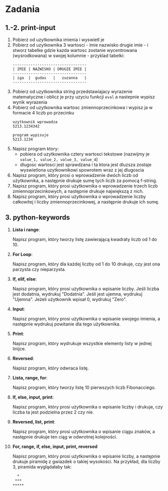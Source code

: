 # Zadania

## 1.-2. print-input

1. Pobierz od uzytkownika imienia i wyswietl je
2. Pobierz od uzytkownika 3 wartosci - imie nazwisko drugie imie - i stworz tabelke gdzie kazda wartosc zostanie wycentrowana (wysrodkowana) w swojej kolumnie - przyklad tabelki:
    ```text
    ---------------------------------
    | IMIE | NAZWISKO | DRUGIE IMIE |
    ---------------------------------
    | iga  |  gudas   |   zuzanna   |
    ---------------------------------
    ```
3. Pobierz od uzytkownika string przedstawiajacy wyrazenie matematyczne i oblicz je przy uzyciu funkcji `eval` a nastepnie wypisz wynik wyrazenia
4. Pobierz od uzytkownika wartosc zmiennoprzecinkowa i wypisz ja w formacie 4 liczb po przecinku
    ```text
    uzytkownik wprowadza
    5213.1234342
    
    program wypisuje
    5213.1234
    ```
5. Napisz program ktory:
   - pobiera od uzytkownika cztery wartosci tekstowe (nazwijmy je `value_1, value_2, value_3, value_4`)
   - dlugosc wartosci jest sprawdzana i ta ktora jest dluzsza zostaje wyswietlona uzytkownikowi spowrotem wraz z jej dlugoscia
6. Napisz program, który prosi o wprowadzenie dwóch liczb od użytkownika, a następnie drukuje sumę tych liczb za pomocą f-string.
7. Napisz program, który prosi użytkownika o wprowadzenie trzech liczb zmiennoprzecinkowych, a następnie drukuje największą z nich.
8. Napisz program, który prosi użytkownika o wprowadzenie liczby całkowitej i liczby zmiennoprzecinkowej, a następnie drukuje ich sumę.

## 3. python-keywords

1. **Lista i range**:

   Napisz program, który tworzy listę zawierającą kwadraty liczb od 1 do 10.

2. **For Loop**:

   Napisz program, który dla każdej liczby od 1 do 10 drukuje, czy jest ona parzysta czy nieparzysta.

3. **If, elif, else**:

   Napisz program, który prosi użytkownika o wpisanie liczby. Jeśli liczba jest dodatnia, wydrukuj "Dodatnia". Jeśli jest ujemna, wydrukuj "Ujemna". Jeżeli użytkownik wpisał 0, wydrukuj "Zero".

4. **Input**:

   Napisz program, który prosi użytkownika o wpisanie swojego imienia, a następnie wydrukuj powitanie dla tego użytkownika.

5. **Print**:

   Napisz program, który wydrukuje wszystkie elementy listy w jednej linijce.

6. **Reversed**:

   Napisz program, który odwraca listę.

7. **Lista, range, for**:

   Napisz program, który tworzy listę 10 pierwszych liczb Fibonacciego.

8. **If, else, input, print**:

   Napisz program, który prosi użytkownika o wpisanie liczby i drukuje, czy liczba ta jest podzielna przez 2 czy nie.

9. **Reversed, list, print**:

   Napisz program, który prosi użytkownika o wpisanie ciągu znaków, a następnie drukuje ten ciąg w odwrotnej kolejności.

10. **For, range, if, else, input, print, reversed**
    
    Napisz program, który prosi użytkownika o wpisanie liczby, a następnie drukuje piramidę z gwiazdek o takiej wysokości. Na przykład, dla liczby 3, piramida wyglądałaby tak: 
    ```txt
      *
     ***
    *****
    ```
